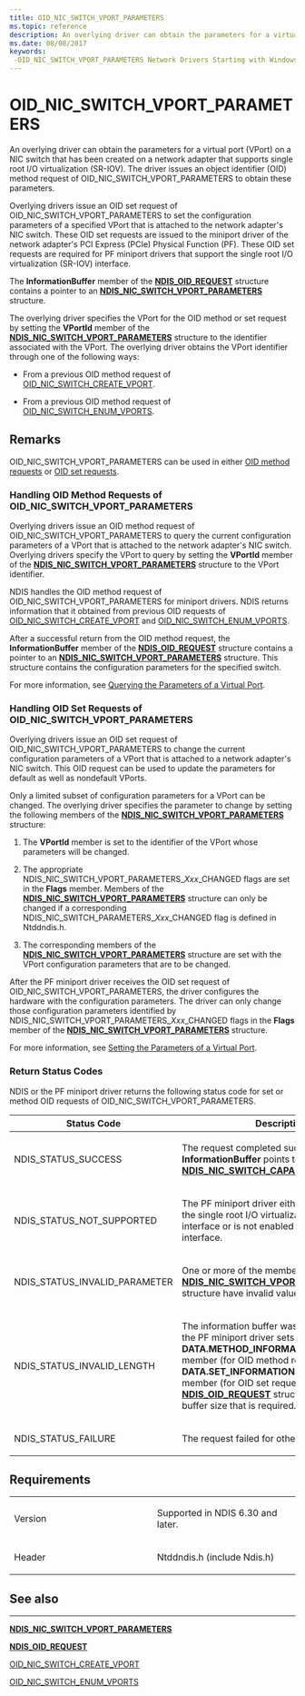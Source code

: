 ```yaml
---
title: OID_NIC_SWITCH_VPORT_PARAMETERS
ms.topic: reference
description: An overlying driver can obtain the parameters for a virtual port (VPort) on a NIC switch that has been created on a network adapter that supports single root I/O virtualization (SR-IOV).
ms.date: 08/08/2017
keywords: 
 -OID_NIC_SWITCH_VPORT_PARAMETERS Network Drivers Starting with Windows Vista
---
```


# OID\_NIC\_SWITCH\_VPORT\_PARAMETERS


An overlying driver can obtain the parameters for a virtual port (VPort) on a NIC switch that has been created on a network adapter that supports single root I/O virtualization (SR-IOV). The driver issues an object identifier (OID) method request of OID\_NIC\_SWITCH\_VPORT\_PARAMETERS to obtain these parameters.

Overlying drivers issue an OID set request of OID\_NIC\_SWITCH\_VPORT\_PARAMETERS to set the configuration parameters of a specified VPort that is attached to the network adapter's NIC switch. These OID set requests are issued to the miniport driver of the network adapter's PCI Express (PCIe) Physical Function (PF). These OID set requests are required for PF miniport drivers that support the single root I/O virtualization (SR-IOV) interface.

The **InformationBuffer** member of the [**NDIS\_OID\_REQUEST**](/windows-hardware/drivers/ddi/oidrequest/ns-oidrequest-ndis_oid_request) structure contains a pointer to an [**NDIS\_NIC\_SWITCH\_VPORT\_PARAMETERS**](/windows-hardware/drivers/ddi/ntddndis/ns-ntddndis-_ndis_nic_switch_vport_parameters) structure.

The overlying driver specifies the VPort for the OID method or set request by setting the **VPortId** member of the [**NDIS\_NIC\_SWITCH\_VPORT\_PARAMETERS**](/windows-hardware/drivers/ddi/ntddndis/ns-ntddndis-_ndis_nic_switch_vport_parameters) structure to the identifier associated with the VPort. The overlying driver obtains the VPort identifier through one of the following ways:

-   From a previous OID method request of [OID\_NIC\_SWITCH\_CREATE\_VPORT](oid-nic-switch-create-vport.md).

-   From a previous OID method request of [OID\_NIC\_SWITCH\_ENUM\_VPORTS](oid-nic-switch-enum-vports.md).

## Remarks

OID\_NIC\_SWITCH\_VPORT\_PARAMETERS can be used in either [OID method requests](#oid-method-requests) or [OID set requests](#oid-set-requests).

### <a href="" id="oid-method-requests"></a>Handling OID Method Requests of OID\_NIC\_SWITCH\_VPORT\_PARAMETERS

Overlying drivers issue an OID method request of OID\_NIC\_SWITCH\_VPORT\_PARAMETERS to query the current configuration parameters of a VPort that is attached to the network adapter's NIC switch. Overlying drivers specify the VPort to query by setting the **VPortId** member of the [**NDIS\_NIC\_SWITCH\_VPORT\_PARAMETERS**](/windows-hardware/drivers/ddi/ntddndis/ns-ntddndis-_ndis_nic_switch_vport_parameters) structure to the VPort identifier.

NDIS handles the OID method request of OID\_NIC\_SWITCH\_VPORT\_PARAMETERS for miniport drivers. NDIS returns information that it obtained from previous OID requests of [OID\_NIC\_SWITCH\_CREATE\_VPORT](oid-nic-switch-create-vport.md) and [OID\_NIC\_SWITCH\_ENUM\_VPORTS](oid-nic-switch-enum-vports.md).

After a successful return from the OID method request, the **InformationBuffer** member of the [**NDIS\_OID\_REQUEST**](/windows-hardware/drivers/ddi/oidrequest/ns-oidrequest-ndis_oid_request) structure contains a pointer to an [**NDIS\_NIC\_SWITCH\_VPORT\_PARAMETERS**](/windows-hardware/drivers/ddi/ntddndis/ns-ntddndis-_ndis_nic_switch_vport_parameters) structure. This structure contains the configuration parameters for the specified switch.

For more information, see [Querying the Parameters of a Virtual Port](./querying-the-parameters-of-a-virtual-port.md).

### <a href="" id="oid-set-requests"></a>Handling OID Set Requests of OID\_NIC\_SWITCH\_VPORT\_PARAMETERS

Overlying drivers issue an OID set request of OID\_NIC\_SWITCH\_VPORT\_PARAMETERS to change the current configuration parameters of a VPort that is attached to a network adapter's NIC switch. This OID request can be used to update the parameters for default as well as nondefault VPorts.

Only a limited subset of configuration parameters for a VPort can be changed. The overlying driver specifies the parameter to change by setting the following members of the [**NDIS\_NIC\_SWITCH\_VPORT\_PARAMETERS**](/windows-hardware/drivers/ddi/ntddndis/ns-ntddndis-_ndis_nic_switch_vport_parameters) structure:

1.  The **VPortId** member is set to the identifier of the VPort whose parameters will be changed.

2.  The appropriate NDIS\_NIC\_SWITCH\_VPORT\_PARAMETERS\_*Xxx*\_CHANGED flags are set in the **Flags** member. Members of the [**NDIS\_NIC\_SWITCH\_VPORT\_PARAMETERS**](/windows-hardware/drivers/ddi/ntddndis/ns-ntddndis-_ndis_nic_switch_vport_parameters) structure can only be changed if a corresponding NDIS\_NIC\_SWITCH\_PARAMETERS\_*Xxx*\_CHANGED flag is defined in Ntddndis.h.

3.  The corresponding members of the [**NDIS\_NIC\_SWITCH\_VPORT\_PARAMETERS**](/windows-hardware/drivers/ddi/ntddndis/ns-ntddndis-_ndis_nic_switch_vport_parameters) structure are set with the VPort configuration parameters that are to be changed.

After the PF miniport driver receives the OID set request of OID\_NIC\_SWITCH\_VPORT\_PARAMETERS, the driver configures the hardware with the configuration parameters. The driver can only change those configuration parameters identified by NDIS\_NIC\_SWITCH\_VPORT\_PARAMETERS\_*Xxx*\_CHANGED flags in the **Flags** member of the [**NDIS\_NIC\_SWITCH\_VPORT\_PARAMETERS**](/windows-hardware/drivers/ddi/ntddndis/ns-ntddndis-_ndis_nic_switch_vport_parameters) structure.

For more information, see [Setting the Parameters of a Virtual Port](./setting-the-parameters-of-a-virtual-port.md).

### Return Status Codes

NDIS or the PF miniport driver returns the following status code for set or method OID requests of OID\_NIC\_SWITCH\_VPORT\_PARAMETERS.

<table>
<colgroup>
<col width="50%" />
<col width="50%" />
</colgroup>
<thead>
<tr class="header">
<th>Status Code</th>
<th>Description</th>
</tr>
</thead>
<tbody>
<tr class="odd">
<td><p>NDIS_STATUS_SUCCESS</p></td>
<td><p>The request completed successfully. The <strong>InformationBuffer</strong> points to an <a href="/windows-hardware/drivers/ddi/ntddndis/ns-ntddndis-_ndis_nic_switch_capabilities" data-raw-source="[&lt;strong&gt;NDIS_NIC_SWITCH_CAPABILITIES&lt;/strong&gt;](/windows-hardware/drivers/ddi/ntddndis/ns-ntddndis-_ndis_nic_switch_capabilities)"><strong>NDIS_NIC_SWITCH_CAPABILITIES</strong></a> structure.</p></td>
</tr>
<tr class="even">
<td><p>NDIS_STATUS_NOT_SUPPORTED</p></td>
<td><p>The PF miniport driver either does not support the single root I/O virtualization (SR-IOV) interface or is not enabled to use the interface.</p></td>
</tr>
<tr class="odd">
<td><p>NDIS_STATUS_INVALID_PARAMETER</p></td>
<td><p>One or more of the members of the <a href="/windows-hardware/drivers/ddi/ntddndis/ns-ntddndis-_ndis_nic_switch_vport_parameters" data-raw-source="[&lt;strong&gt;NDIS_NIC_SWITCH_VPORT_PARAMETERS&lt;/strong&gt;](/windows-hardware/drivers/ddi/ntddndis/ns-ntddndis-_ndis_nic_switch_vport_parameters)"><strong>NDIS_NIC_SWITCH_VPORT_PARAMETERS</strong></a> structure have invalid values.</p></td>
</tr>
<tr class="even">
<td><p>NDIS_STATUS_INVALID_LENGTH</p></td>
<td><p>The information buffer was too short. NDIS or the PF miniport driver sets the <strong>DATA.METHOD_INFORMATION.BytesNeeded</strong> member (for OID method requests) or <strong>DATA.SET_INFORMATION.BytesNeeded</strong> member (for OID set requests) in the <a href="/windows-hardware/drivers/ddi/ndis/ns-ndis-_ndis_oid_request" data-raw-source="[&lt;strong&gt;NDIS_OID_REQUEST&lt;/strong&gt;](/windows-hardware/drivers/ddi/oidrequest/ns-oidrequest-ndis_oid_request)"><strong>NDIS_OID_REQUEST</strong></a> structure to the minimum buffer size that is required.</p></td>
</tr>
<tr class="odd">
<td><p>NDIS_STATUS_FAILURE</p></td>
<td><p>The request failed for other reasons.</p></td>
</tr>
</tbody>
</table>

 

## Requirements

<table>
<colgroup>
<col width="50%" />
<col width="50%" />
</colgroup>
<tbody>
<tr class="odd">
<td><p>Version</p></td>
<td><p>Supported in NDIS 6.30 and later.</p></td>
</tr>
<tr class="even">
<td><p>Header</p></td>
<td>Ntddndis.h (include Ndis.h)</td>
</tr>
</tbody>
</table>

## See also


****
[**NDIS\_NIC\_SWITCH\_VPORT\_PARAMETERS**](/windows-hardware/drivers/ddi/ntddndis/ns-ntddndis-_ndis_nic_switch_vport_parameters)

[**NDIS\_OID\_REQUEST**](/windows-hardware/drivers/ddi/oidrequest/ns-oidrequest-ndis_oid_request)

[OID\_NIC\_SWITCH\_CREATE\_VPORT](oid-nic-switch-create-vport.md)

[OID\_NIC\_SWITCH\_ENUM\_VPORTS](oid-nic-switch-enum-vports.md)

